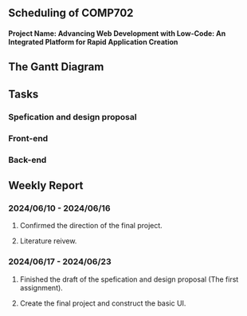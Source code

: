 ## Scheduling of COMP702

#### Project Name: Advancing Web Development with Low-Code: An Integrated Platform for Rapid Application Creation

## The Gantt Diagram

<!-- ![alt text](images/image_1.png) -->

## Tasks

### Spefication and design proposal

<!-- - [x] Project description

- [x] Aims and requirements

- [x] Key literature and background reading

- [x] Development and implementation summary

- [x] Data sources

- [x] Testing and evaluation

- [x] Project ethics and human participants

- [x] BCS project criteria

- [x] UI/UX Mockup

- [x] Project plan

- [x] Risks & contingency plans

- [x] References -->

### Front-end

### Back-end

## Weekly Report

### 2024/06/10 - 2024/06/16

1. Confirmed the direction of the final project.

2. Literature reivew.

### 2024/06/17 - 2024/06/23

1. Finished the draft of the spefication and design proposal (The first assignment).

2. Create the final project and construct the basic UI.
